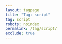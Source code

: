 ```yaml
---
layout: tagpage
title: "Tag: script"
tag: script
robots: noindex
permalink: /tag/script/
exclude: true
---
```


